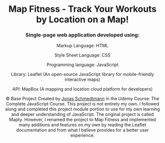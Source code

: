 <h1 align="center">Map Fitness - Track Your Workouts by Location on a Map!</h1>

<h3 align="center">Single-page web application developed using:</h2>

<p align="center">
    Markup Language: HTML
</p>

<p align="center">
    Style Sheet Language: CSS
</p>

<p align="center">
    Programming language: JavaScript
</p>
    
<p align="center">
    Library: Leaflet (An open-source JavaScript library for mobile-friendly interactive maps)
</p>

<p align="center">
    API: MapBox (A mapping and location cloud platform for developers)
</p>

<p align="center" class="copyright">
    &copy; Base Project Created by
    <a class="twitter-link" target="_blank" href="https://twitter.com/jonasschmedtman">Jonas Schmedtmann</a> in the
    Udemy Course: The Complete JavaScript Course. This project is not entirely my own. I followed along and completed this project module               portion to use for my own learning and deeper understanding of JavaScript. The original project is called Mapty. However, I renamed the project     to Map Fitness and implemented many additions and features on my own by reading the Leaflet documentation and from what I believe provides for      a better user experience.
</p>
